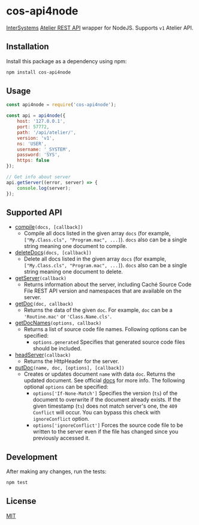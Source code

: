 # cos-api4node

[InterSystems](https://www.intersystems.com/) [Atelier REST API](http://docs.intersystems.com/latest/csp/docbook/DocBook.UI.Page.cls?KEY=GSCF_ref#GSCF_C29114)
wrapper for NodeJS. Supports `v1` Atelier API.

Installation
------------

Install this package as a dependency using npm: 

```bash
npm install cos-api4node
```

Usage
-----

```javascript
const api4node = require('cos-api4node');

const api = api4node({
    host: '127.0.0.1',
    port: 57772, 
    path: '/api/atelier/',
    version: 'v1', 
    ns: 'USER', 
    username: '_SYSTEM',
    password: 'SYS',
    https: false
});

// Get info about server
api.getServer((error, server) => {
    console.log(server);
});
```

Supported API
-------------

+ [compile](http://docs.intersystems.com/latest/csp/docbook/DocBook.UI.Page.cls?KEY=GSCF_ref#GSCF_ref_compile)`(docs, [callback])`
   + Compile all docs listed in the given array `docs` (for example, `["My.Class.cls", "Program.mac", ...]`). `docs` also can be a single string meaning one document to compile.
+ [deleteDocs](http://docs.intersystems.com/latest/csp/docbook/DocBook.UI.Page.cls?KEY=GSCF_ref#GSCF_ref_deletedocs)`(docs, [callback])`
   + Delete all docs listed in the given array `docs` (for example, `["My.Class.cls", "Program.mac", ...]`). `docs` also can be a single string meaning one document to delete.
+ [getServer](http://docs.intersystems.com/latest/csp/docbook/DocBook.UI.Page.cls?KEY=GSCF_ref#GSCF_ref_headserver)`(callback)`
   + Returns information about the server, including Caché Source Code File REST API version and namespaces that are available on the server.
+ [getDoc](http://docs.intersystems.com/latest/csp/docbook/DocBook.UI.Page.cls?KEY=GSCF_ref#GSCF_ref_getdoc)`(doc, callback)`
   + Returns the data of the given `doc`. For example, `doc` can be a `'Routine.mac'` or `'Class.Name.cls'`.
+ [getDocNames](http://docs.intersystems.com/latest/csp/docbook/DocBook.UI.Page.cls?KEY=GSCF_ref#GSCF_ref_getdocnames)`(options, callback)`
   + Returns a list of source code file names. Following options can be specified:
      + `options.generated` Specifies that generated source code files should be included.
+ [headServer](http://docs.intersystems.com/latest/csp/docbook/DocBook.UI.Page.cls?KEY=GSCF_ref#GSCF_ref_headserver)`(callback)`
   + Returns the HttpHeader for the server.
+ [putDoc](http://docs.intersystems.com/latest/csp/docbook/DocBook.UI.Page.cls?KEY=GSCF_ref#GSCF_ref_putdoc)`(name, doc, [options], [callback])`
   + Creates or updates document `name` with data `doc`. Returns the updated document. See official [docs](http://docs.intersystems.com/latest/csp/docbook/DocBook.UI.Page.cls?KEY=GSCF_ref#GSCF_ref_putdoc) for more info. The following optional `options` can be specified:
      + `options['If-None-Match']` Specifies the version (`ts`) of the document to overwrite if the document already exists. If the given timestamp (`ts`) does not match server's one, the `409 Conflict` will occur. You can bypass this check with `ignoreConflict` option.
      + `options['ignoreConflict']` Forces the source code file to be written to the server even if the file has changed since you previously accessed it.

Development
-----------

After making any changes, run the tests:

```bash
npm test
```

License
-------

[MIT](license)